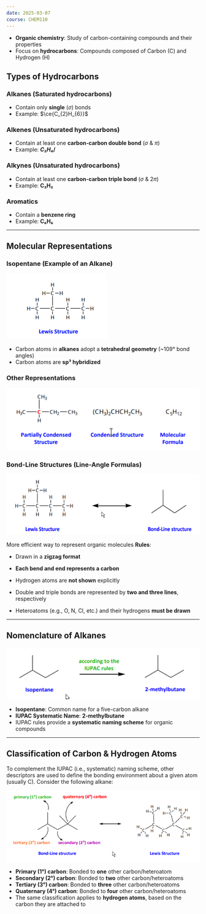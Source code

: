 ```yaml
---
date: 2025-03-07
course: CHEM110
---
```


- **Organic chemistry**: Study of carbon-containing compounds and their properties
- Focus on **hydrocarbons**: Compounds composed of Carbon (C) and Hydrogen (H)
## Types of Hydrocarbons

### **Alkanes** (Saturated hydrocarbons)

- Contain only **single** ($\sigma$) bonds
- Example: $\ce{C_{2}H_{6}}$

### **Alkenes** (Unsaturated hydrocarbons)

- Contain at least one **carbon-carbon double bond** ($\sigma$ & $\pi$)
- Example: **$C₂H₄/$**

### **Alkynes** (Unsaturated hydrocarbons)

- Contain at least one **carbon-carbon triple bond** ($\sigma$ & $2\pi$)
- Example: **C₂H₂**
### **Aromatics**

- Contain a **benzene ring**
- Example: **C₆H₆**
---

## Molecular Representations

### **Isopentane (Example of an Alkane)**

![](./attachments/20250308015349.png)

- Carbon atoms in **alkanes** adopt a **tetrahedral geometry** (~109° bond angles)
- Carbon atoms are **sp³ hybridized**

### **Other Representations**

![](./attachments/20250308015357.png)


### **Bond-Line Structures (Line-Angle Formulas)**

![](./attachments/20250308015406.png)

More efficient way to represent organic molecules
**Rules**:
    
- Drawn in a **zigzag format**

- **Each bend and end represents a carbon**
        
- Hydrogen atoms are **not shown** explicitly
        
- Double and triple bonds are represented by **two and three lines**, respectively
        
- Heteroatoms (e.g., O, N, Cl, etc.) and their hydrogens **must be drawn**

---

## Nomenclature of Alkanes

![](./attachments/20250308015419.png)

- **Isopentane**: Common name for a five-carbon alkane
- **IUPAC Systematic Name**: **2-methylbutane**
- IUPAC rules provide a **systematic naming scheme** for organic compounds

---

## Classification of Carbon & Hydrogen Atoms
To complement the IUPAC (i.e., systematic) naming scheme, other descriptors are used to define the bonding environment about a given atom (usually C).
Consider the following alkane:

![](./attachments/20250308014610.png)

- **Primary (1°) carbon**: Bonded to **one** other carbon/heteroatom
- **Secondary (2°) carbon**: Bonded to **two** other carbon/heteroatoms
- **Tertiary (3°) carbon**: Bonded to **three** other carbon/heteroatoms
- **Quaternary (4°) carbon**: Bonded to **four** other carbon/heteroatoms
- The same classification applies to **hydrogen atoms**, based on the carbon they are attached to
